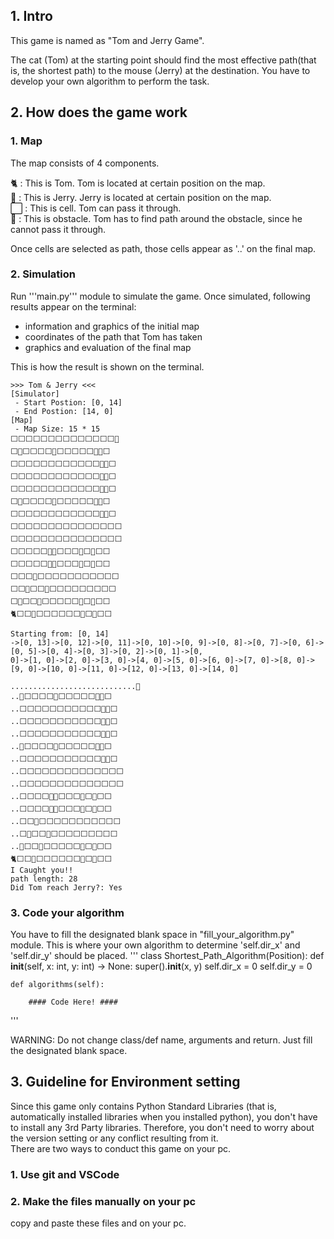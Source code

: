 ## 1. Intro
This game is named as "Tom and Jerry Game". 

The cat (Tom) at the starting point should find the most effective path(that is, the shortest path) to the mouse (Jerry) at the destination. You have to develop your own algorithm to perform the task.  

## 2. How does the game work
### 1. Map  
The map consists of 4 components.  
  
🐈 : This is Tom. Tom is located at certain position on the map.  
🐀 : This is Jerry. Jerry is located at certain position on the map.  
⬜ : This is cell. Tom can pass it through.  
🔵 : This is obstacle. Tom has to find path around the obstacle, since he cannot pass it through.  

Once cells are selected as path, those cells appear as '..' on the final map. 

### 2. Simulation
Run '''main.py''' module to simulate the game. Once simulated, following results appear on the terminal:
+ information and graphics of the initial map 
+ coordinates of the path that Tom has taken
+ graphics and evaluation of the final map 
  
This is how the result is shown on the terminal.
```
>>> Tom & Jerry <<< 
[Simulator]
 - Start Postion: [0, 14]
 - End Postion: [14, 0]
[Map]
 - Map Size: 15 * 15
⬜⬜⬜⬜⬜⬜⬜⬜⬜⬜⬜⬜⬜⬜🐀
⬜🔵⬜⬜⬜⬜🔵⬜⬜⬜⬜⬜🔵🔵⬜
⬜⬜⬜⬜⬜⬜⬜⬜⬜⬜⬜⬜🔵🔵⬜
⬜⬜⬜⬜⬜⬜⬜⬜⬜⬜⬜⬜🔵🔵⬜
⬜⬜⬜⬜⬜⬜⬜⬜⬜⬜⬜⬜🔵🔵⬜
⬜🔵⬜⬜⬜⬜🔵⬜⬜⬜⬜⬜🔵🔵⬜
⬜⬜⬜⬜⬜⬜⬜⬜⬜⬜⬜⬜🔵🔵⬜
⬜⬜⬜⬜⬜⬜⬜⬜⬜⬜⬜⬜⬜⬜⬜
⬜⬜⬜⬜⬜⬜⬜⬜⬜⬜⬜⬜⬜⬜⬜
⬜⬜⬜⬜⬜🔵🔵⬜⬜⬜🔵⬜🔵⬜⬜
⬜⬜⬜⬜⬜🔵🔵⬜⬜⬜🔵⬜🔵⬜⬜
⬜⬜⬜🔵⬜⬜⬜⬜⬜⬜⬜⬜⬜⬜⬜
⬜⬜🔵⬜⬜🔵⬜⬜⬜⬜⬜⬜⬜⬜⬜
⬜🔵⬜⬜🔵⬜⬜⬜⬜⬜🔵⬜🔵⬜⬜
🐈⬜⬜🔵⬜⬜⬜⬜⬜⬜🔵⬜🔵⬜⬜

Starting from: [0, 14]
->[0, 13]->[0, 12]->[0, 11]->[0, 10]->[0, 9]->[0, 8]->[0, 7]->[0, 6]->[0, 5]->[0, 4]->[0, 3]->[0, 2]->[0, 1]->[0, 
0]->[1, 0]->[2, 0]->[3, 0]->[4, 0]->[5, 0]->[6, 0]->[7, 0]->[8, 0]->[9, 0]->[10, 0]->[11, 0]->[12, 0]->[13, 0]->[14, 0]

............................🐀
..🔵⬜⬜⬜⬜🔵⬜⬜⬜⬜⬜🔵🔵⬜
..⬜⬜⬜⬜⬜⬜⬜⬜⬜⬜⬜🔵🔵⬜
..⬜⬜⬜⬜⬜⬜⬜⬜⬜⬜⬜🔵🔵⬜
..⬜⬜⬜⬜⬜⬜⬜⬜⬜⬜⬜🔵🔵⬜
..🔵⬜⬜⬜⬜🔵⬜⬜⬜⬜⬜🔵🔵⬜
..⬜⬜⬜⬜⬜⬜⬜⬜⬜⬜⬜🔵🔵⬜
..⬜⬜⬜⬜⬜⬜⬜⬜⬜⬜⬜⬜⬜⬜
..⬜⬜⬜⬜⬜⬜⬜⬜⬜⬜⬜⬜⬜⬜
..⬜⬜⬜⬜🔵🔵⬜⬜⬜🔵⬜🔵⬜⬜
..⬜⬜⬜⬜🔵🔵⬜⬜⬜🔵⬜🔵⬜⬜
..⬜⬜🔵⬜⬜⬜⬜⬜⬜⬜⬜⬜⬜⬜
..⬜🔵⬜⬜🔵⬜⬜⬜⬜⬜⬜⬜⬜⬜
..🔵⬜⬜🔵⬜⬜⬜⬜⬜🔵⬜🔵⬜⬜
🐈⬜⬜🔵⬜⬜⬜⬜⬜⬜🔵⬜🔵⬜⬜
I Caught you!!
path length: 28
Did Tom reach Jerry?: Yes
```

### 3. Code your algorithm
You have to fill the designated blank space in "fill_your_algorithm.py" module. This is where your own algorithm to determine 'self.dir_x' and 'self.dir_y' should be placed.
'''
class Shortest_Path_Algorithm(Position):
    def __init__(self, x: int, y: int) -> None: 
        super().__init__(x, y)
        self.dir_x = 0
        self.dir_y = 0
        

    def algorithms(self):
        
        #### Code Here! ####
        
'''

WARNING: Do not change class/def name, arguments and return. Just fill the designated blank space.

## 3. Guideline for Environment setting
Since this game only contains Python Standard Libraries (that is, automatically installed libraries when you installed python), you don't have to install any 3rd Party libraries. Therefore, you don't need to worry about the version setting or any conflict resulting from it.  
There are two ways to conduct this game on your pc.  
### 1. Use git and VSCode

### 2. Make the files manually on your pc  
copy and paste these files and on your pc.
